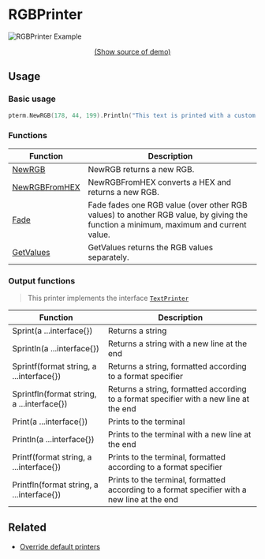 # RGBPrinter

<!-- 
Replace all of the following strings with the current printer.
     print-color-rgb RGB RGBPrinter DefaultRGB
-->

![RGBPrinter Example](https://raw.githubusercontent.com/x0f5c3/pterm/master/_examples/print-color-rgb/animation.svg)

<p align="center"><a href="https://github.com/x0f5c3/pterm/blob/master/_examples/print-color-rgb/main.go" target="_blank">(Show source of demo)</a></p>


## Usage

### Basic usage

```go
pterm.NewRGB(178, 44, 199).Println("This text is printed with a custom RGB!")
```

### Functions

|Function|Description|
|--------|-----------|
|[NewRGB](https://pkg.go.dev/github.com/x0f5c3/pterm#RGB.NewRGB)|NewRGB returns a new RGB.|
|[NewRGBFromHEX](https://pkg.go.dev/github.com/x0f5c3/pterm#RGB.NewRGBFromHEX)|NewRGBFromHEX converts a HEX and returns a new RGB.|
|[Fade](https://pkg.go.dev/github.com/x0f5c3/pterm#RGB.Fade)|Fade fades one RGB value (over other RGB values) to another RGB value, by giving the function a minimum, maximum and current value.|
|[GetValues](https://pkg.go.dev/github.com/x0f5c3/pterm#RGB.GetValues)|GetValues returns the RGB values separately.|

### Output functions

> This printer implements the interface [`TextPrinter`](https://github.com/x0f5c3/pterm/blob/master/interface_text_printer.go)

|Function|Description|
|------|---------|
|Sprint(a ...interface{})|Returns a string|
|Sprintln(a ...interface{})|Returns a string with a new line at the end|
|Sprintf(format string, a ...interface{})|Returns a string, formatted according to a format specifier|
|Sprintfln(format string, a ...interface{})|Returns a string, formatted according to a format specifier with a new line at the end|
|Print(a ...interface{})|Prints to the terminal|
|Println(a ...interface{})|Prints to the terminal with a new line at the end|
|Printf(format string, a ...interface{})|Prints to the terminal, formatted according to a format specifier|
|Printfln(format string, a ...interface{})|Prints to the terminal, formatted according to a format specifier with a new line at the end|

## Related
- [Override default printers](docs/customizing/override-default-printer.md)

